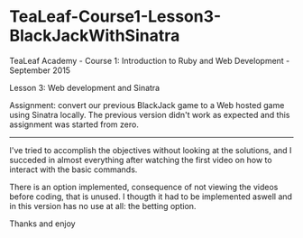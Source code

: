 # TeaLeaf-Course1-Lesson3-BlackJackWithSinatra

TeaLeaf Academy - Course 1: Introduction to Ruby and Web Development - September 2015

Lesson 3: Web development and Sinatra

Assignment: convert our previous BlackJack game to a Web hosted game using Sinatra locally. The previous version didn't work as expected and this assignment was started from zero.

-----------------------------------------------------------------------------------------------------


I've tried to accomplish the objectives without looking at the solutions, and I succeded in almost everything after watching the first video on how to interact with the basic commands. 

There is an option implemented, consequence of not viewing the videos before coding, that is unused. I thougth it had to be implemented aswell and in this version has no use at all: the betting option. 

Thanks and enjoy
